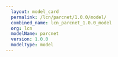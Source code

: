 ```yaml
---
  layout: model_card
  permalink: /lcn/parcnet/1.0.0/model/
  combined_name: lcn_parcnet_1.0.0_model
  org: lcn
  modelName: parcnet
  version: 1.0.0
  modelType: model
---
```

  